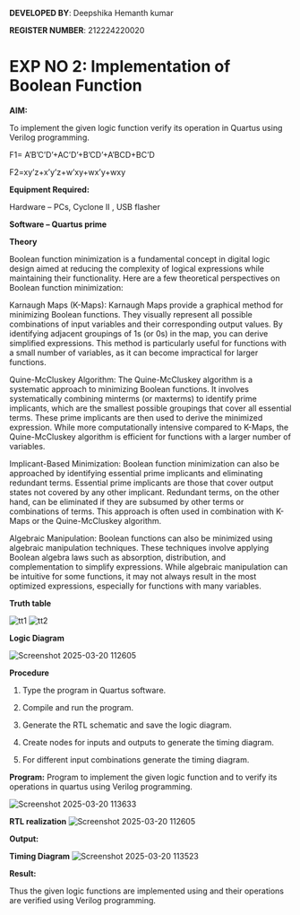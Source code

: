**DEVELOPED BY**: Deepshika Hemanth kumar

**REGISTER NUMBER**: 212224220020


# EXP NO 2: Implementation of Boolean Function

**AIM:**

To implement the given logic function verify its operation in Quartus using Verilog programming.

F1= A’B’C’D’+AC’D’+B’CD’+A’BCD+BC’D 

F2=xy’z+x’y’z+w’xy+wx’y+wxy

**Equipment Required:**

Hardware – PCs, Cyclone II , USB flasher

**Software – Quartus prime**

**Theory**

Boolean function minimization is a fundamental concept in digital logic design aimed at reducing the complexity of logical expressions while maintaining their functionality. Here are a few theoretical perspectives on Boolean function minimization:

Karnaugh Maps (K-Maps):
Karnaugh Maps provide a graphical method for minimizing Boolean functions. They visually represent all possible combinations of input variables and their corresponding output values. By identifying adjacent groupings of 1s (or 0s) in the map, you can derive simplified expressions. This method is particularly useful for functions with a small number of variables, as it can become impractical for larger functions.

Quine-McCluskey Algorithm:
The Quine-McCluskey algorithm is a systematic approach to minimizing Boolean functions. It involves systematically combining minterms (or maxterms) to identify prime implicants, which are the smallest possible groupings that cover all essential terms. These prime implicants are then used to derive the minimized expression. While more computationally intensive compared to K-Maps, the Quine-McCluskey algorithm is efficient for functions with a larger number of variables.

Implicant-Based Minimization:
Boolean function minimization can also be approached by identifying essential prime implicants and eliminating redundant terms. Essential prime implicants are those that cover output states not covered by any other implicant. Redundant terms, on the other hand, can be eliminated if they are subsumed by other terms or combinations of terms. This approach is often used in combination with K-Maps or the Quine-McCluskey algorithm.

Algebraic Manipulation:
Boolean functions can also be minimized using algebraic manipulation techniques. These techniques involve applying Boolean algebra laws such as absorption, distribution, and complementation to simplify expressions. While algebraic manipulation can be intuitive for some functions, it may not always result in the most optimized expressions, especially for functions with many variables.

**Truth table**

![tt1](https://github.com/user-attachments/assets/bb2c6e4e-e451-468a-8c83-0169e2858e6b)
![tt2](https://github.com/user-attachments/assets/a7c8cde3-a8e4-4a87-874f-7292621bf221)


**Logic Diagram**

![Screenshot 2025-03-20 112605](https://github.com/user-attachments/assets/d96c68d1-628c-4909-acd0-4b9f189137f3)


**Procedure**

1.	Type the program in Quartus software.

2.	Compile and run the program.

3.	Generate the RTL schematic and save the logic diagram.

4.	Create nodes for inputs and outputs to generate the timing diagram.

5.	For different input combinations generate the timing diagram.


**Program:**
 Program to implement the given logic function and to verify its operations in quartus using Verilog programming. 

![Screenshot 2025-03-20 113633](https://github.com/user-attachments/assets/31314b27-57dd-46ad-a0d9-66949c1ca878)


**RTL realization**
![Screenshot 2025-03-20 112605](https://github.com/user-attachments/assets/c97e1d50-3d37-48c0-9511-311f388f0019)


**Output:**

**Timing Diagram**
![Screenshot 2025-03-20 113523](https://github.com/user-attachments/assets/75d87c42-4dd3-4320-9125-cbf217dbdabf)


**Result:**

Thus the given logic functions are implemented using and their operations are verified using Verilog programming.

